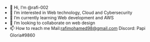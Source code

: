 - 👋 Hi, I’m @rafi-002
- 👀 I’m interested in Web technology, Cloud and Cybersecurity
- 🌱 I’m currently learning Web development and AWS
- 💞️ I’m looking to collaborate on web design
- 📫 How to reach me Mail:rafimohamed98@gmail.com  Discord: Papi Gloria#9860

<!---
rafi-002/rafi-002 is a ✨ special ✨ repository because its `README.md` (this file) appears on your GitHub profile.
You can click the Preview link to take a look at your changes.
--->
